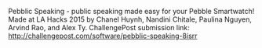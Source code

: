 Pebblic Speaking - public speaking made easy for your Pebble Smartwatch! Made at LA Hacks 2015 by Chanel Huynh, Nandini Chitale, Paulina Nguyen, Arvind Rao, and Alex Ty. ChallengePost submission link: http://challengepost.com/software/pebblic-speaking-8isrr
